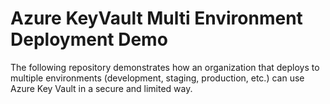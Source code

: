 # Azure KeyVault Multi Environment Deployment Demo
The following repository demonstrates how an organization that deploys to multiple environments (development, staging, production, etc.) can use Azure Key Vault in a secure and limited way.